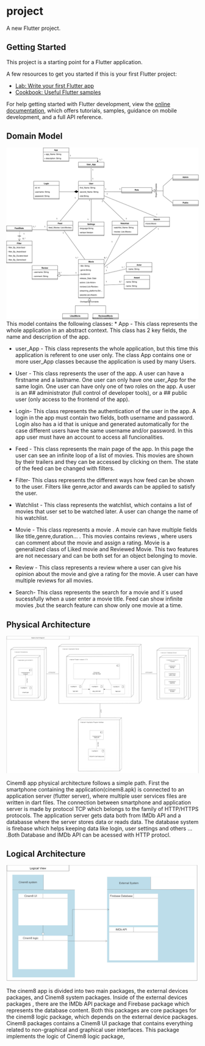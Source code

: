 # project

A new Flutter project.

## Getting Started

This project is a starting point for a Flutter application.

A few resources to get you started if this is your first Flutter project:

- [Lab: Write your first Flutter app](https://docs.flutter.dev/get-started/codelab)
- [Cookbook: Useful Flutter samples](https://docs.flutter.dev/cookbook)

For help getting started with Flutter development, view the
[online documentation](https://docs.flutter.dev/), which offers tutorials,
samples, guidance on mobile development, and a full API reference.

## Domain Model
<img src="umlee.drawio (1).svg">
This model contains the following classes:
  * App - This class represents the whole application in an abstract context. This class has 2 key fields, the name and description
    of the app.
    
  * user_App - This class represents the whole application, but this time this application is referent to one user only. The class App contains one or more
    user_App classes because the application is used by many Users.
    
  * User - This class represents the user of the app. A user can have a firstname and a lastname. One user can only have one user_App for the same login.
    One user can have only one of two roles on the app. A user is an ## administrator (full control of developer tools), or a ## public user (only access to the           frontend of the app).

  * Login- This class represents the authentication of the user in the app. A login in the app must contain two fields, both username and password. Login also has a id
    that is unique and generated automatically for the case different users have the same username and/or password. In this app user must have an account to access all
    funcionalities.

  * Feed - This class represents the main page of the app. In this page the user can see an infinite loop of a list of movies. This movies are shown by their trailers    and they can be accessed by clicking on them. The state of the feed can be changed with filters.
  
  * Filter- This class represents the different ways how feed can be shown to the user. Filters like genre,actor and awards can be applied to satisfy the user.

  * Watchlist - This class represents the watchlist, which contains a list of movies that user set to be watched later. A user can change the name of his watchlist.

  * Movie - This class represents a movie .  A movie can have multiple fields like title,genre,duration... . This movies contains reviews , where users can comment       about the movie and assign a rating. Movie is a generalized class of Liked movie and Reviewed Movie. This two features are not necessary and can be both set for an     object belonging to movie.

  * Review - This class represents a review where a user can give his opinion about the movie and give a rating for the movie. A user can have multiple reviews for all   movies.
  
  * Search- This class represents the search for a movie and it´s used sucessfully when a user enter a movie title. Feed can show infinite movies ,but the search         feature can show only one movie at a time.

## Physical Architecture
![alt text](physicalarch.jpg)

Cinem8 app physical architecture follows a simple path. First the smartphone containing the application(cinem8.apk) is connected to an application server (flutter server), where multiple user services files are written in dart files. The connection between smartphone and application server is made by protocol TCP which belongs to the
family of HTTP/HTTPS protocols. The application server gets data both from IMDb API and a databasse where the server stores data or reads data. The database system is
firebase which helps keeping data like login, user settings and others ... .Both Database and IMDb API can be acessed with HTTP protocl.

## Logical Architecture
![alt text](logicalarch.jpg)

The cinem8 app is divided into two main packages, the external devices packages, and Cinem8 system packages. Inside of the external devices packages , there are the
IMDb API package and Firebase package which represents the database content. Both this packages are core packages for the cinem8 logic package, which depends on the external device packages. Cinem8 packages contains a Cinem8 UI package that contains everything related to non-graphical and graphical user interfaces. This package implements the logic of Cinem8 logic package,



